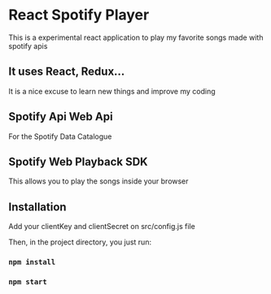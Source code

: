 # React Spotify Player
This is a experimental react application to play my favorite songs made with spotify apis

## It uses React, Redux...
It is a nice excuse to learn new things and improve my coding

## Spotify Api Web Api
For the Spotify Data Catalogue

## Spotify Web Playback SDK
This allows you to play the songs inside your browser

## Installation

Add your clientKey and clientSecret on src/config.js file

Then, in the project directory, you just run:

### `npm install`
### `npm start`
